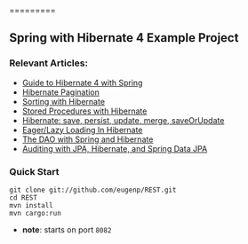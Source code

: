 =========

## Spring with Hibernate 4 Example Project

### Relevant Articles: 
- [Guide to Hibernate 4 with Spring](http://www.baeldung.com/hibernate-4-spring)
- [Hibernate Pagination](http://www.baeldung.com/hibernate-pagination)
- [Sorting with Hibernate](http://www.baeldung.com/hibernate-sort)
- [Stored Procedures with Hibernate](http://www.baeldung.com/stored-procedures-with-hibernate-tutorial)
- [Hibernate: save, persist, update, merge, saveOrUpdate](http://www.baeldung.com/hibernate-save-persist-update-merge-saveorupdate)
- [Eager/Lazy Loading In Hibernate](http://www.baeldung.com/hibernate-lazy-eager-loading)
- [The DAO with Spring and Hibernate](http://www.baeldung.com/persistence-layer-with-spring-and-hibernate)
- [Auditing with JPA, Hibernate, and Spring Data JPA](https://www.baeldung.com/database-auditing-jpa)

### Quick Start

```
git clone git://github.com/eugenp/REST.git
cd REST
mvn install
mvn cargo:run
```
- **note**: starts on port `8082`

